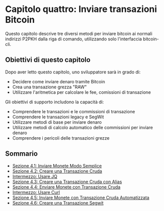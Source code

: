 # Capitolo quattro: Inviare transazioni Bitcoin

Questo capitolo descrive tre diversi metodi per inviare bitcoin ai normali indirizzi P2PKH dalla riga di comando, utilizzando solo l'interfaccia bitcoin-cli.

## Obiettivi di questo capitolo

Dopo aver letto questo capitolo, uno sviluppatore sarà in grado di:

 * Decidere come inviare denaro tramite Bitcoin
 * Crea una transazione grezza "RAW"
 * Utilizzare l'aritmetica per calcolare le fee,  comissioni di transazione

Gli obiettivi di supporto includono la capacità di:

 * Comprendere le transazioni e le commissioni di transazione
 * Comprendere le transazioni legacy e SegWit
 * Utilizzare metodi di base per inviare denaro
 * Utilizzare metodi di calcolo automatico delle commissioni per inviare denaro
 * Comprendere i pericoli delle transazioni grezze

## Sommario

 * [Sezione 4.1: Inviare Monete Modo Semplice](04_1_Inviare_Monete_Modo_Semplice.md)
 * [Sezione 4.2: Creare una Transazione Cruda](04_2_Creare_una_Transazione_Cruda.md)
 * [Intermezzo: Usare JQ](04_2_Intermezzo_Usare_JQ.md)
 * [Sezione 4.3: Creare una Transazione Cruda con Alias](04_3_Creare_una_Transazione_Cruda_con_Alias.md)
 * [Sezione 4.4: Enviare Monete con Transazione Cruda](04_4_Enviare_Monete_con_Transazione_Cruda.md)
 * [Intermezzo: Usare Curl](04_4_Intermezzo_Usare_Curl.md)
 * [Sezione 4.5: Inviare Monete con Transazione Cruda Automatizzata](04_5_Inviare_Monete_con_Transazione_Cruda_Automatizzata.md)
 * [Sezione 4.6: Creare una Transazione Segwit](04_6_Creare_una_Transazione_Segwit.md)
